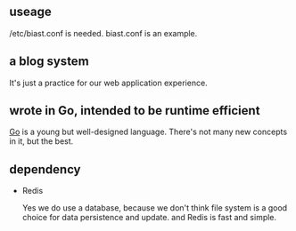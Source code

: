 ## useage

/etc/biast.conf is needed. biast.conf is an example.

## a blog system

It's just a practice for our web application experience.

## wrote in Go, intended to be runtime efficient

[Go](http://golang.org) is a young but well-designed language. There's not many new concepts in it, but the best.

## dependency

* Redis

	Yes we do use a database, because we don't think file system is a good choice for data persistence and update. and Redis is fast and simple.
